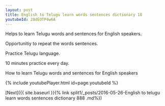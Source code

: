 ```yaml
---
layout: post
title: English to Telugu learn words sentences dictionary 18 
youtubeId: 28dEOTP4w6A
---
```

 
 
Helps to learn Telugu words and sentences for English speakers.

Opportunitiy to repeat the words sentences. 

Practice Telugu language. 
 
10 minutes practice every day. 
 
How to learn Telugu words and sentences for English speakers 
 
{% include youtubePlayer.html id=page.youtubeId %}
 
 
[Next]({{ site.baseurl }}{% link  split1/_posts/2016-05-26-English to telugu learn words sentences dictionary 888 .md%})
 
